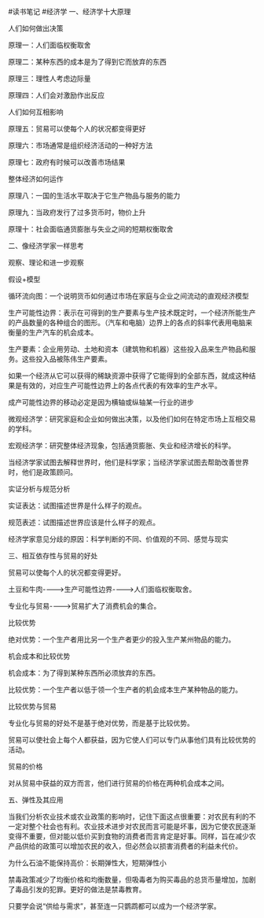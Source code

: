 #读书笔记 #经济学
一、经济学十大原理

人们如何做出决策

原理一：人们面临权衡取舍

原理二：某种东西的成本是为了得到它而放弃的东西

原理三：理性人考虑边际量

原理四：人们会对激励作出反应

人们如何互相影响

原理五：贸易可以使每个人的状况都变得更好

原理六：市场通常是组织经济活动的一种好方法

原理七：政府有时候可以改善市场结果

整体经济如何运作

原理八：一国的生活水平取决于它生产物品与服务的能力

原理九：当政府发行了过多货币时，物价上升

原理十：社会面临通货膨胀与失业之间的短期权衡取舍

二、像经济学家一样思考

观察、理论和进一步观察

假设+模型

循环流向图：一个说明货币如何通过市场在家庭与企业之间流动的直观经济模型

生产可能性边界：表示在可得到的生产要素与生产技术既定时，一个经济所能生产的产品数量的各种组合的图形。（汽车和电脑）边界上的各点的斜率代表用电脑来衡量的生产汽车的机会成本。

生产要素：企业用劳动、土地和资本（建筑物和机器）这些投入品来生产物品和服务。这些投入品被陈伟生产要素。

如果一个经济从它可以获得的稀缺资源中获得了它能得到的全部东西，就成这种结果是有效的，对应生产可能性边界上的各点代表的有效率的生产水平。

成产可能性边界的移动必定是因为横轴或纵轴某一行业的进步

微观经济学：研究家庭和企业如何做出决策，以及他们如何在特定市场上互相交易的学科。

宏观经济学：研究整体经济现象，包括通货膨胀、失业和经济增长的科学。

当经济学家试图去解释世界时，他们是科学家；当经济学家试图去帮助改善世界时，他们是政策顾问。

实证分析与规范分析

实证表达：试图描述世界是什么样子的观点。

规范表述：试图描述世界应该是什么样子的观点。

经济学家意见分歧的原因：科学判断的不同、价值观的不同、感觉与现实

三、相互依存性与贸易的好处

贸易可以使每个人的状况都变得更好。

土豆和牛肉---->生产可能性边界---->人们面临权衡取舍。

专业化与贸易---->贸易扩大了消费机会的集合。

比较优势

绝对优势：一个生产者用比另一个生产者更少的投入生产某州物品的能力。

机会成本和比较优势

机会成本：为了得到某种东西所必须放弃的东西。

比较优势：一个生产者以低于领一个生产者的机会成本生产某种物品的能力。

比较优势与贸易

专业化与贸易的好处不是基于绝对优势，而是基于比较优势。

贸易可以使社会上每个人都获益，因为它使人们可以专门从事他们具有比较优势的活动。

贸易的价格

对从贸易中获益的双方而言，他们进行贸易的价格在两种机会成本之间。

五、弹性及其应用

当我们分析农业技术或农业政策的影响时，记住下面这点很重要：对农民有利的不一定对整个社会也有利。农业技术进步对农民而言可能是坏事，因为它使农民逐渐变得不重要，但对能以低价买到食物的消费者而言肯定是好事。同样，旨在减少农产品供给的政策可以增加农民的收入，但必然会以损害消费者的利益未代价。

为什么石油不能保持高价：长期弹性大，短期弹性小

禁毒政策减少了均衡价格和均衡数量，但吸毒者为购买毒品的总货币量增加，加剧了毒品引发的犯罪。更好的做法是禁毒教育。

只要学会说“供给与需求”，甚至连一只鹦鹉都可以成为一个经济学家。